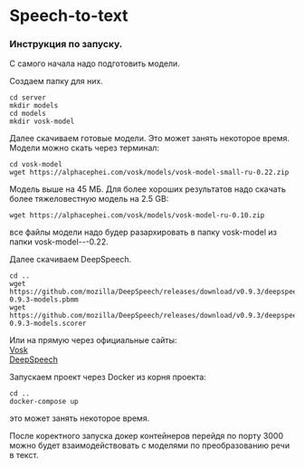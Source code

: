 # Speech-to-text
### Инструкция по запуску.
С самого начала надо подготовить модели.

Создаем папку для них.
 ```
 cd server
 mkdir models
 cd models
 mkdir vosk-model
 ```
 Далее скачиваем готовые модели. Это может занять некоторое время. 
Модели можно скать через терминал:
 ```
 cd vosk-model
 wget https://alphacephei.com/vosk/models/vosk-model-small-ru-0.22.zip
 ```
 Модель выше на 45 МБ. Для более хороших результатов надо скачать более тяжеловестную модель на 2.5 GB:
```
wget https://alphacephei.com/vosk/models/vosk-model-ru-0.10.zip
```
все файлы модели надо будер разархировать в папку vosk-model из папки vosk-model-*-*-0.22.
 
 Далее скачиваем DeepSpeech.
 ```
 cd ..
 wget https://github.com/mozilla/DeepSpeech/releases/download/v0.9.3/deepspeech-0.9.3-models.pbmm
 wget https://github.com/mozilla/DeepSpeech/releases/download/v0.9.3/deepspeech-0.9.3-models.scorer
 ```
Или на прямую через официальные сайты:  
[Vosk](https://alphacephei.com/vosk/models)  
[DeepSpeech](https://github.com/mozilla/DeepSpeech/releases)

Запускаем проект через Docker из корня проекта:
```
cd ..
docker-compose up
```
это может занять некоторое время.

После коректного запуска докер контейнеров перейдя по порту 3000 можно будет взаимодействовать с моделями по преобразованию речи в текст.
